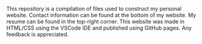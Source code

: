 This repository is a compilation of files used to construct my personal website. Contact information can be found at the bottom of my website. My resume can be found in the top-right corner. 
This website was made in HTML/CSS using the VSCode IDE and published using GitHub pages. Any feedback is appreciated.
